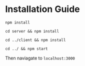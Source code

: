 # Installation Guide

`npm install`

`cd server && npm install`

`cd ../client && npm install`

`cd ../ && npm start`

Then naviagate to `localhost:3000`
